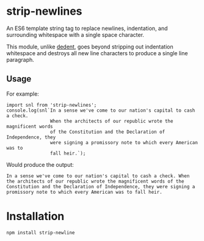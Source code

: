 # strip-newlines

An ES6 template string tag to replace newlines, indentation, and surrounding
whitespace with a single space character.

This module, unlike [dedent](https://www.npmjs.com/package/dedent), goes beyond
stripping out indentation whitespace and destroys all new line characters to
produce a single line paragraph.

## Usage

For example:

```
import snl from 'strip-newlines';
console.log(snl`In a sense we've come to our nation's capital to cash a check.
                When the architects of our republic wrote the magnificent words
                of the Constitution and the Declaration of Independence, they
                were signing a promissory note to which every American was to
                fall heir.`);
```

Would produce the output:

```
In a sense we've come to our nation's capital to cash a check. When the architects of our republic wrote the magnificent words of the Constitution and the Declaration of Independence, they were signing a promissory note to which every American was to fall heir.
```

# Installation

```
npm install strip-newline
```
